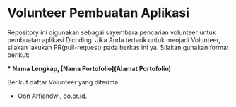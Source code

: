 # Volunteer Pembuatan Aplikasi
Repository ini digunakan sebagai sayembara pencarian volunteer untuk pembuatan aplikasi Dicoding. Jika Anda tertarik untuk menjadi Volunteer, silakan lakukan PR(pull-request) pada berkas ini ya. Silakan gunakan format berikut:

**\* Nama Lengkap, [Nama Portofolio](Alamat Portofolio)**

Berikut daftar Volunteer yang diterima:

* Oon Arfiandwi, [oo.or.id](https://oo.or.id).

